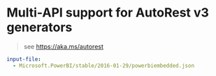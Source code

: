 # Multi-API support for AutoRest v3 generators

> see https://aka.ms/autorest

``` yaml $(enable-multi-api)
input-file:
  - Microsoft.PowerBI/stable/2016-01-29/powerbiembedded.json
```
